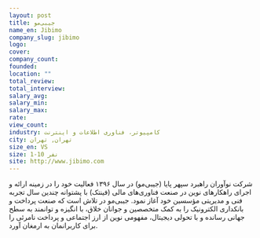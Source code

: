 ```yaml
---
layout: post
title: جیبی‌مو
name_en: Jibimo
company_slug: jibimo
logo: 
cover: 
company_count:
founded:
location: ""
total_review: 
total_interview: 
salary_avg: 
salary_min: 
salary_max: 
rate: 
view_count: 
industry: کامپیوتر، فناوری اطلاعات و اینترنت
city: تهران, تهران
size_en: VS
size: 1-10 نفر
site: http://www.jibimo.com
---
```


شرکت نوآوران راهبرد سپهر پایا (جیبی‌مو) در سال ۱۳۹۶ فعالیت خود را در زمینه ارائه و اجرای راهکارهای نوین در صنعت فناوری‌های مالی (فینتک) با پشتوانه چندین سال تجربه فنی و مدیریتی مؤسسین خود آغاز نمود. جیبی‌مو در تلاش است که صنعت پرداخت و بانکداری الکترونیک را به کمک متخصصین و جوانان خلاق، با‌ انگیزه و توانمند به سطح جهانی رسانده و با تحولی دیجیتال، مفهومی نوین از ارز اجتماعی و پرداخت نامرئی را برای کاربرانمان به ارمغان آورد.
